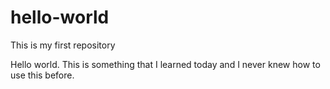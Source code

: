 # hello-world
This is my first repository

Hello world. This is something that I learned today and I never knew how to use this before.
